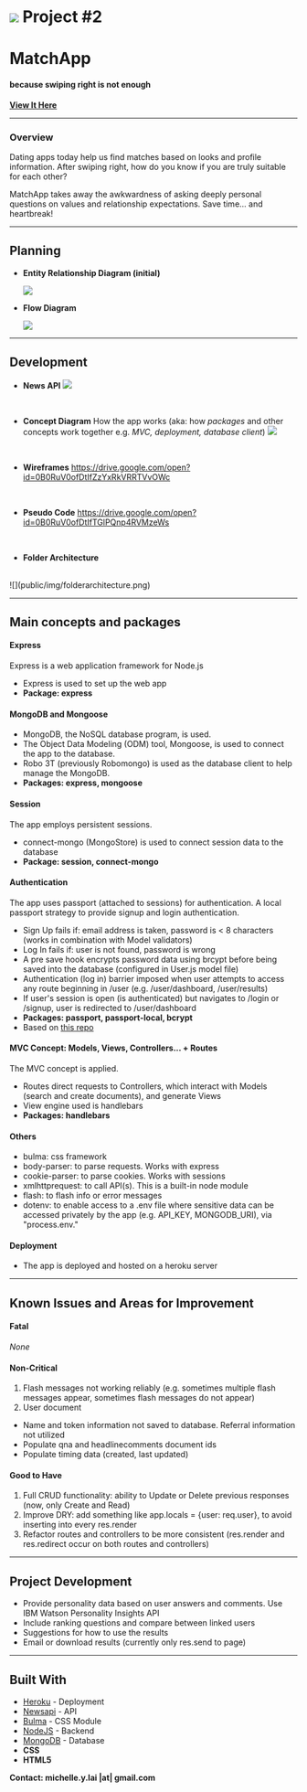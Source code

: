 
<!---
Read Me Contents
-->

# ![](https://ga-dash.s3.amazonaws.com/production/assets/logo-9f88ae6c9c3871690e33280fcf557f33.png) Project #2
# **MatchApp**
#### because swiping right is not enough


**[View It Here](https://intense-cliffs-78971.herokuapp.com)**

---
### Overview

Dating apps today help us find matches based on looks and profile information. After swiping right, how do you know if you are truly suitable for each other?

MatchApp takes away the awkwardness of asking deeply personal questions on values and relationship expectations. Save time... and heartbreak!

---
## Planning

* **Entity Relationship Diagram (initial)**

  ![](public/img/erd.png)

* **Flow Diagram**

  ![](public/img/flowdiagram.jpg)

---
## Development

* **News API**
![](public/img/newsapi.png)
<br>

* **Concept Diagram**
How the app works
(aka: how _packages_ and other concepts work together e.g. _MVC, deployment, database client_)
![](public/img/conceptdiagram.jpg)
<br>

* **Wireframes**
https://drive.google.com/open?id=0B0RuV0ofDtIfZzYxRkVRRTVvOWc
<br>

* **Pseudo Code**
https://drive.google.com/open?id=0B0RuV0ofDtIfTGlPQnp4RVMzeWs
<br>

* **Folder Architecture**
<br>
![](public/img/folderarchitecture.png)
<br>

---
## Main concepts and packages

#### Express
Express is a web application framework for Node.js
* Express is used to set up the web app
* __Package: express__

#### MongoDB and Mongoose
* MongoDB, the NoSQL database program, is used.
* The Object Data Modeling (ODM) tool, Mongoose, is used to connect the app to the database.
* Robo 3T (previously Robomongo) is used as the database client to help manage the MongoDB.
* __Packages: express, mongoose__

#### Session
The app employs persistent sessions.
* connect-mongo (MongoStore) is used to connect session data to the database
* __Package: session, connect-mongo__

#### Authentication
The app uses passport (attached to sessions) for authentication.
A local passport strategy to provide signup and login authentication.
* Sign Up fails if: email address is taken, password is < 8 characters (works in combination with Model validators)
* Log In fails if: user is not found, password is wrong
* A pre save hook encrypts password data using brcypt before being saved into the database (configured in User.js model file)
* Authentication (log in) barrier imposed when user attempts to access any route beginning in /user (e.g. /user/dashboard, /user/results)
* If user's session is open (is authenticated) but navigates to /login or /signup, user is redirected to /user/dashboard
* __Packages: passport, passport-local, bcrypt__
* Based on [this repo](https://github.com/primaulia/passport-ref)

#### MVC Concept: Models, Views, Controllers... + Routes
The MVC concept is applied.
* Routes direct requests to Controllers, which interact with Models (search and create documents), and generate Views
* View engine used is handlebars
* __Packages: handlebars__

#### Others
* bulma: css framework
* body-parser: to parse requests. Works with express
* cookie-parser: to parse cookies. Works with sessions
* xmlhttprequest: to call API(s). This is a built-in node module
* flash: to flash info or error messages
* dotenv: to enable access to a .env file where sensitive data can be accessed privately by the app (e.g. API_KEY, MONGODB_URI), via "process.env."

#### Deployment
* The app is deployed and hosted on a heroku server

---
## Known Issues and Areas for Improvement

#### Fatal
_None_

#### Non-Critical
1. Flash messages not working reliably (e.g. sometimes multiple flash messages appear, sometimes flash messages do not appear)
2. User document
  - Name and token information not saved to database. Referral information not utilized
  - Populate qna and headlinecomments document ids
  - Populate timing data (created, last updated)

#### Good to Have  
1. Full CRUD functionality: ability to Update or Delete previous responses (now, only Create and Read)
2. Improve DRY: add something like app.locals = {user: req.user}, to avoid inserting into every res.render
3. Refactor routes and controllers to be more consistent (res.render and res.redirect occur on both routes and controllers)

---
## Project Development

* Provide personality data based on user answers and comments. Use IBM Watson Personality Insights API
* Include ranking questions and compare between linked users
* Suggestions for how to use the results
* Email or download results (currently only res.send to page)

---
## Built With

* [Heroku](https://dashboard.heroku.com/) - Deployment
* [Newsapi](https://newsapi.org) - API
* [Bulma](https://bulma.io) - CSS Module
* [NodeJS](https://nodejs.org) - Backend
* [MongoDB](https://www.mongodb.com) - Database
* **CSS**
* **HTML5**

__Contact: michelle.y.lai |at| gmail.com__

